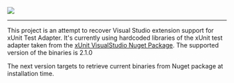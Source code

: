 ![](https://raw.github.com/xunit/media/master/full-logo.png)
***
This project is an attempt to recover Visual Studio extension support for xUnit Test Adapter.
It's currently using hardcoded libraries of the xUnit test adapter taken from the [xUnit VisualStudio Nuget Package](https://github.com/xunit/visualstudio.xunit).
The supported version of the binaries is 2.1.0

The next version targets to retrieve current binaries from Nuget package at installation time.
